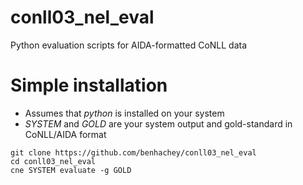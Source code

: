 conll03_nel_eval
================

Python evaluation scripts for AIDA-formatted CoNLL data

Simple installation
===================

* Assumes that *python* is installed on your system
* *SYSTEM* and *GOLD* are your system output and gold-standard in CoNLL/AIDA format

```Shell
git clone https://github.com/benhachey/conll03_nel_eval
cd conll03_nel_eval
cne SYSTEM evaluate -g GOLD
```
